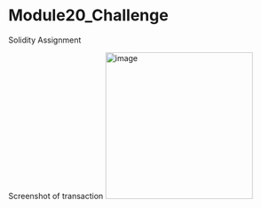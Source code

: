 # Module20_Challenge
Solidity Assignment

Screenshot of transaction
<img width="265" alt="image" src="https://github.com/JeepCannon/Module20_Challenge/assets/30644041/89598c0a-0005-44cd-be5d-d141f9228e76">
